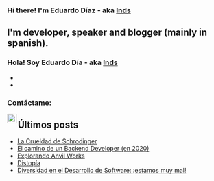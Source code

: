 ### Hi there! I'm Eduardo Díaz - aka [lnds][website] 

## I'm developer, speaker and blogger (mainly in spanish).

### Hola! Soy Eduardo Día - aka [lnds][website]

-
-

### Contáctame:

[<img align="left" alt="lnds | Twitter" width="22px" src="https://cdn.jsdelivr.net/npm/simple-icons@v3/icons/twitter.svg">][twitter]

## Últimos posts

<!-- BLOG-POST-LIST:START -->
- [La Crueldad de Schrodinger](https://lnds.net/blog/lnds/2020/07/19/la-crueldad-de-schrodinger/)
- [El camino de un Backend Developer (en 2020)](https://www.programando.org/blog/2020/07/05/el-camino-de-un-backend-developer-en-2020/)
- [Explorando Anvil Works](https://www.programando.org/blog/2020/07/05/explorando-anvil-works/)
- [Distopía](https://www.akarru.com/blog/2020/06/28/distop%C3%ADa/)
- [Diversidad en el Desarrollo de Software: ¡estamos muy mal!](https://lnds.net/blog/lnds/2020/05/31/diversidad-en-el-desarrollo-de-software-estamos-muy-mal/)
<!-- BLOG-POST-LIST:END -->

[website]: https://lnds.net/
[website]: https://programando.org/
[website]: https://akarru.com/
[twitter]: https://twitter.com/lnds
